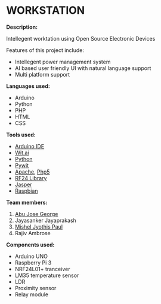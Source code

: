 # WORKSTATION
<b>Description:</b>
<p>Intellegent worktation using Open Source Electronic Devices</p>

Features of this project include:</br>
- Intellegent power management system</br>
- AI based user friendly UI with natural language support</br>
- Multi platform support</br>

<b>Languages used:</b>
- Arduino
- Python
- PHP
- HTML
- CSS

<b>Tools used:</b>
- <a href="https://www.arduino.cc/en/Main/Software/">Arduino IDE</a>
- <a href="https://wit.ai/">Wit.ai</a>
- <a href="https://www.python.org/">Python</a>
- <a href="https://github.com/wit-ai/pywit">Pywit</a>
- <a href="https://www.apache.org/">Apache</a>, <a href="http://php.net/">Php5</a>
- <a href="https://github.com/maniacbug/RF24">RF24 Library</a>
- <a href="https://jasperproject.github.io/">Jasper</a>
- <a href="https://www.raspberrypi.org/downloads/raspbian/">Raspbian</a>

<b>Team members:</b></br>

1. <a href="https://github.com/vu2swz">Abu Jose George</a></br>
2. Jayasanker Jayaprakash</br>
3. <a href="https://github.com/h3llcr0w">Mishel Jyothis Paul</a></br>
4. Rajiv Ambrose</br>

<b>Components used:</b>
- Arduino UNO
- Raspberry Pi 3
- NRF24L01+ tranceiver
- LM35 temperature sensor
- LDR
- Proximity sensor
- Relay module
